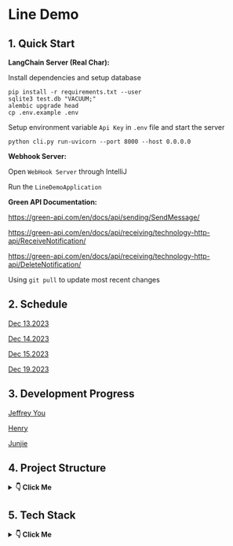 # Line Demo

## 1. Quick Start

**LangChain Server (Real Char):**

Install dependencies and setup database

```shell
pip install -r requirements.txt --user
sqlite3 test.db "VACUUM;"
alembic upgrade head
cp .env.example .env
```
Setup environment variable `Api Key` in `.env` file and start the server

```shell
python cli.py run-uvicorn --port 8000 --host 0.0.0.0 
```

**Webhook Server:**

Open `WebHook Server` through IntelliJ 

Run the `LineDemoApplication`

**Green API Documentation:**

https://green-api.com/en/docs/api/sending/SendMessage/

https://green-api.com/en/docs/api/receiving/technology-http-api/ReceiveNotification/

https://green-api.com/en/docs/api/receiving/technology-http-api/DeleteNotification/

Using `git pull` to update most recent changes

## 2. Schedule

[Dec 13.2023](./schedule/Dec13_2023.md)

[Dec 14.2023](./schedule/Dec14_2023.md)

[Dec 15.2023](./schedule/Dec15_2023.md)

[Dec 19.2023](./schedule/Dec19_2023.md)

## 3. Development Progress

[Jeffrey You](./Development/Jeffrey.md)

[Henry](./Development/Henry%20Wang.md)

[Junjie](./Development/Junjie.md)

## 4. Project Structure

<details> <summary> <b>👇 Click Me </b></summary>

```
LineDemo
│   .gitignore
│   commit.py
│   README.md
│
├───data
│       LINE_-与Kajiyama-satoshi的对话.txt
│       LINE_-与mori907的对话.txt
│       与江角正行的对话.txt
│       与清水-亏的对话.txt
│
├───Development
│       Jeffrey.md
│       template.md
│
├───images
│       website1.png
│       website2.png
│
├───LangChain Server
│   │   .env
│   │   .evn.example
│   │   .gitignore
│   │   alembic.ini
│   │   cli.py
│   │   requirements.txt
│   │   script
│   │   sqlite.py
│   │   test.db
│   │
│   ├───alembic
│   │   │   env.py
│   │   │   script.py.mako
│   │   │
│   │   ├───versions
│   │   │   │   3b2e26d7395f_create_interactions_table.py
│   │   │   │
│   │   │   └───__pycache__
│   │   │           3b2e26d7395f_create_interactions_table.cpython-312.pyc
│   │   │
│   │   └───__pycache__
│   │           env.cpython-312.pyc
│   │
│   ├───realtime_ai_character
│   │   │   logger.py
│   │   │   main.py
│   │   │   utils.py
│   │   │   websocket_routes.py
│   │   │
│   │   ├───character_catalog
│   │   │   │   catalog.py
│   │   │   │
│   │   │   ├───Day1Demo
│   │   │   │       config.yaml
│   │   │   │
│   │   │   ├───Day2Demo
│   │   │   │       config.yaml
│   │   │   │
│   │   │   ├───LineDemo
│   │   │   │       config.yaml
│   │   │   │
│   │   │   └───__pycache__
│   │   │           catalog.cpython-312.pyc
│   │   │
│   │   ├───database
│   │   │   │   base.py
│   │   │   │   chroma.py
│   │   │   │   connection.py
│   │   │   │   __init__.py
│   │   │   │
│   │   │   └───__pycache__
│   │   │           base.cpython-311.pyc
│   │   │           base.cpython-312.pyc
│   │   │           chroma.cpython-311.pyc
│   │   │           connection.cpython-311.pyc
│   │   │           connection.cpython-312.pyc
│   │   │           __init__.cpython-311.pyc
│   │   │           __init__.cpython-312.pyc
│   │   │
│   │   ├───llm
│   │   │   │   openai_llm.py
│   │   │   │
│   │   │   └───__pycache__
│   │   │           openai_llm.cpython-312.pyc
│   │   │
│   │   ├───models
│   │   │   │   interaction.py
│   │   │   │
│   │   │   └───__pycache__
│   │   │           interaction.cpython-312.pyc
│   │   │
│   │   └───__pycache__
│   │           logger.cpython-312.pyc
│   │           main.cpython-312.pyc
│   │           utils.cpython-312.pyc
│   │           websocket_routes.cpython-312.pyc
│   │
│   ├───test
│   │   │   uuid.py
│   │   │
│   │   └───__pycache__
│   │           uuid.cpython-312.pyc
│   │
│   └───__pycache__
│           catalog.cpython-312.pyc
│           main.cpython-312.pyc
│           openai_llm.cpython-312.pyc
│           utils.cpython-312.pyc
│           websocket_routes.cpython-312.pyc
│
├───schedule
│       Dec13_2023.md
│       Dec14_2023.md
│
└───WebHook Server
    │   .gitignore
    │   HELP.md
    │   mvnw
    │   mvnw.cmd
    │   pom.xml
    │
    ├───.idea
    │       .gitignore
    │       compiler.xml
    │       encodings.xml
    │       jarRepositories.xml
    │       misc.xml
    │       uiDesigner.xml
    │       vcs.xml
    │       workspace.xml
    │
    ├───.mvn
    │   └───wrapper
    │           maven-wrapper.jar
    │           maven-wrapper.properties
    │
    ├───src
    │   ├───main
    │   │   ├───java
    │   │   │   └───com
    │   │   │       └───jeffrey
    │   │   │           └───linedemo
    │   │   │               │   LineDemoApplication.java
    │   │   │               │
    │   │   │               ├───config
    │   │   │               │       WebSocketConfig.java
    │   │   │               │
    │   │   │               ├───controller
    │   │   │               │       WebHook.java
    │   │   │               │
    │   │   │               ├───deprecated
    │   │   │               │       ReceiveService.java
    │   │   │               │
    │   │   │               ├───entity
    │   │   │               │       GreenMessage.java
    │   │   │               │       GreenMessageHTTP.java
    │   │   │               │       OpenAIMessage.java
    │   │   │               │
    │   │   │               ├───service
    │   │   │               │       OpenaiService.java
    │   │   │               │
    │   │   │               └───utils
    │   │   │                       GreenApiUtils.java
    │   │   │                       WebSocketUtils.java
    │   │   │
    │   │   └───resources
    │   │       │   application.properties
    │   │       │
    │   │       ├───static
    │   │       └───templates
    │   └───test
    │       └───java
    │           └───com
    │               └───jeffrey
    │                   └───linedemo
    │                           LineDemoApplicationTests.java
    │
    └───target
        ├───classes
        │   │   application.properties
        │   │
        │   └───com
        │       └───jeffrey
        │           └───linedemo
        │               │   LineDemoApplication.class
        │               │
        │               ├───config
        │               │       WebSocketConfig.class
        │               │
        │               ├───controller
        │               │       WebHook.class
        │               │
        │               ├───deprecated
        │               │       ReceiveService.class
        │               │
        │               ├───entity
        │               │       GreenMessage$InstanceData.class
        │               │       GreenMessage$MessageData$TextMessageData.class
        │               │       GreenMessage$MessageData.class
        │               │       GreenMessage$SenderData.class
        │               │       GreenMessage.class
        │               │       GreenMessageHTTP.class
        │               │       OpenAIMessage.class
        │               │
        │               ├───service
        │               │       OpenaiService.class
        │               │
        │               └───utils
        │                       GreenApiUtils.class
        │                       WebSocketUtils$MessageHandler.class
        │                       WebSocketUtils.class
        │
        └───generated-sources
            └───annotations
```

</details> 

## 5. Tech Stack

<details> <summary> <b>👇 Click Me </b></summary>

- Green API
- LangChain
- Docker
- Spring Boot
- Spring MVC
- WebSocket
- Chroma
- MySQL / SQLite

</details> 

